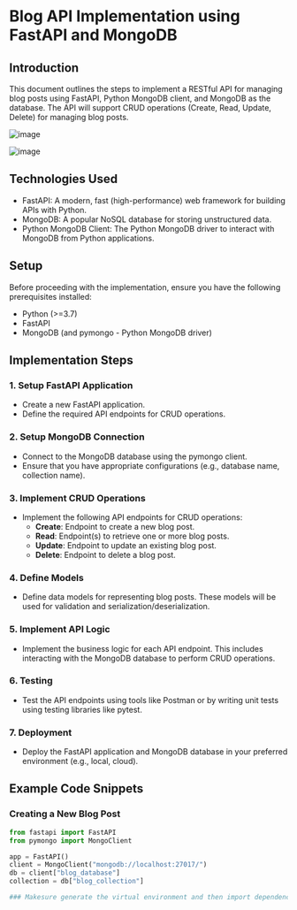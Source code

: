 # Blog API Implementation using FastAPI and MongoDB

## Introduction
This document outlines the steps to implement a RESTful API for managing blog posts using FastAPI, Python MongoDB client, and MongoDB as the database. The API will support CRUD operations (Create, Read, Update, Delete) for managing blog posts.


![image](https://github.com/kprabhat248/blogapicdmanager/assets/67147805/96e71632-cc4a-45aa-b3e9-c6cdd50bc428)


![image](https://github.com/kprabhat248/blogapicdmanager/assets/67147805/ae16d28c-adea-4677-9427-5a72733228fb)



## Technologies Used
- FastAPI: A modern, fast (high-performance) web framework for building APIs with Python.
- MongoDB: A popular NoSQL database for storing unstructured data.
- Python MongoDB Client: The Python MongoDB driver to interact with MongoDB from Python applications.

## Setup
Before proceeding with the implementation, ensure you have the following prerequisites installed:
- Python (>=3.7)
- FastAPI
- MongoDB (and pymongo - Python MongoDB driver)

## Implementation Steps

### 1. Setup FastAPI Application
- Create a new FastAPI application.
- Define the required API endpoints for CRUD operations.

### 2. Setup MongoDB Connection
- Connect to the MongoDB database using the pymongo client.
- Ensure that you have appropriate configurations (e.g., database name, collection name).

### 3. Implement CRUD Operations
- Implement the following API endpoints for CRUD operations:
  - **Create**: Endpoint to create a new blog post.
  - **Read**: Endpoint(s) to retrieve one or more blog posts.
  - **Update**: Endpoint to update an existing blog post.
  - **Delete**: Endpoint to delete a blog post.

### 4. Define Models
- Define data models for representing blog posts. These models will be used for validation and serialization/deserialization.

### 5. Implement API Logic
- Implement the business logic for each API endpoint. This includes interacting with the MongoDB database to perform CRUD operations.

### 6. Testing
- Test the API endpoints using tools like Postman or by writing unit tests using testing libraries like pytest.

### 7. Deployment
- Deploy the FastAPI application and MongoDB database in your preferred environment (e.g., local, cloud).

## Example Code Snippets

### Creating a New Blog Post
```python
from fastapi import FastAPI
from pymongo import MongoClient

app = FastAPI()
client = MongoClient("mongodb://localhost:27017/")
db = client["blog_database"]
collection = db["blog_collection"]

### Makesure generate the virtual environment and then import dependencies

